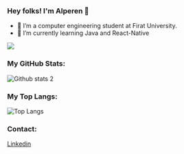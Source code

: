 ### Hey folks! I'm Alperen 👋



- 🔭 I’m a computer engineering student at Firat University.
- 🌱 I’m currently learning Java and React-Native

![](https://komarev.com/ghpvc/?username=your-github-alprenkrc&label=visitors)


### My GitHub Stats:
![Github stats 2](https://github-readme-stats.vercel.app/api?username=alprenkrc&show_icons=true&theme=radical)


### My Top Langs:
![Top Langs](https://github-readme-stats.vercel.app/api/top-langs/?username=alprenkrc&layout=compact&theme=radical)

### Contact:
[Linkedin](https://www.linkedin.com/in/alperen-k%C4%B1r%C4%B1c%C4%B1-001887150)	




